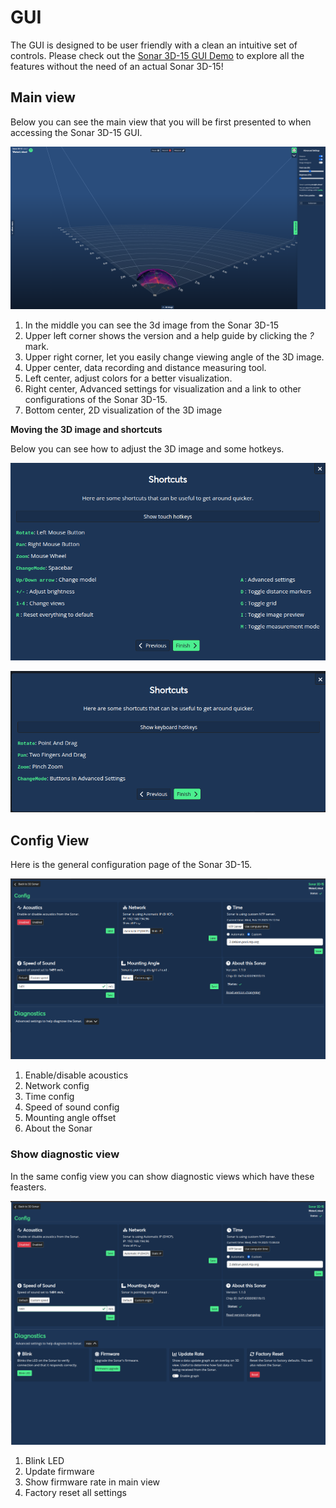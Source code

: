 # GUI

The GUI is designed to be user friendly with a clean an intuitive set of controls. Please check out the [Sonar 3D-15 GUI Demo](https://sonar.demo.waterlinked.com/) to explore all the features without the need of an actual Sonar 3D-15!


## Main view

Below you can see the main view that you will be first presented to when accessing the Sonar 3D-15 GUI. 

![Main GUI](../../img/Sonar-3D-15-gui-main-2.png)

1. In the middle you can see the 3d image from the Sonar 3D-15
2. Upper left corner shows the version and a help guide by clicking the *?* mark.
3. Upper right corner, let you easily change viewing angle of the 3D image.
4. Upper center, data recording and distance measuring tool.
5. Left center, adjust colors for a better visualization. 
6. Right center, Advanced settings for visualization and a link to other configurations of the Sonar 3D-15.
7. Bottom center, 2D visualization of the 3D image

**Moving the 3D image and shortcuts**

Below you can see how to adjust the 3D image and some hotkeys.

![Keyboard hotkey](../../img/Sonar-3D-15-keyboard-hotkeys.png)

![Touch hotkey](../../img/Sonar-3D-15-touch-hotkeys.png)


## Config View

Here is the general configuration page of the Sonar 3D-15.

![Config GUI](../../img/Sonar-3D-15-gui-config-3.png)

1. Enable/disable acoustics
2. Network config
3. Time config
4. Speed of sound config
5. Mounting angle offset
6. About the Sonar 

### Show diagnostic view

In the same config view you can show diagnostic views which have these feasters.

![Config GUI all](../../img/Sonar-3D-15-gui-config-diagnostics-3.png)

1. Blink LED
2. Update firmware
3. Show firmware rate in main view
4. Factory reset all settings

